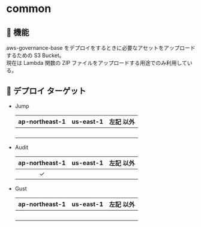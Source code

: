 # common

## 🚀 機能

aws-governance-base をデプロイをするときに必要なアセットをアップロードするための S3 Bucket。  
現在は Lambda 関数の ZIP ファイルをアップロードする用途でのみ利用している。

## 🚀 デプロイ ターゲット

- Jump

  | ap-northeast-1 | us-east-1 | 左記 以外 |
  | :------------: | :-------: | :-------: |
  |     &nbsp;     |  &nbsp;   |  &nbsp;   |

- Audit

  | ap-northeast-1 | us-east-1 | 左記 以外 |
  | :------------: | :-------: | :-------: |
  |    &check;     |  &nbsp;   |  &nbsp;   |

- Gust

  | ap-northeast-1 | us-east-1 | 左記 以外 |
  | :------------: | :-------: | :-------: |
  |     &nbsp;     |  &nbsp;   |  &nbsp;   |
